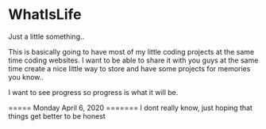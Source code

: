 # WhatIsLife

Just a little something..

This is basically going to have most of my little coding projects at the same time coding websites.
I want to be able to share it with you guys at the same time create a nice little way to store and have some projects for memories you know..

I want to see progress so progress is what it will be.

===== Monday April 6, 2020 =======
I dont really know, just hoping that things get better to be honest
